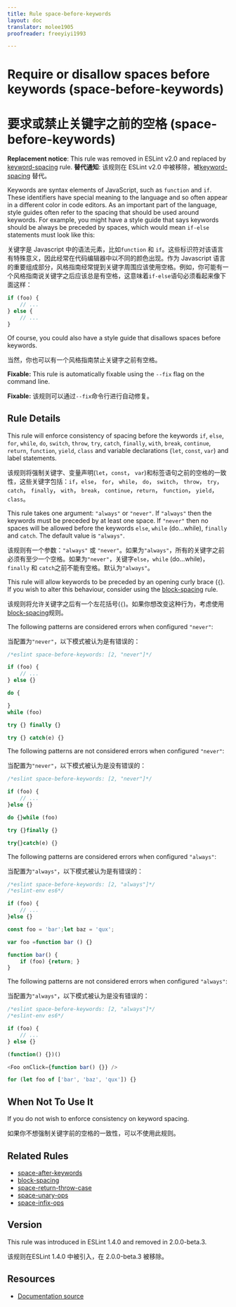 ```yaml
---
title: Rule space-before-keywords
layout: doc
translator: molee1905
proofreader: freeyiyi1993

---
```

<!-- Note: No pull requests accepted for this file. See README.md in the root directory for details. -->

# Require or disallow spaces before keywords (space-before-keywords)

# 要求或禁止关键字之前的空格 (space-before-keywords)

**Replacement notice**: This rule was removed in ESLint v2.0 and replaced by [keyword-spacing](keyword-spacing) rule.
**替代通知**: 该规则在 ESLint v2.0 中被移除，被[keyword-spacing](keyword-spacing) 替代。

Keywords are syntax elements of JavaScript, such as `function` and `if`. These identifiers have special meaning to the language and so often appear in a different color in code editors. As an important part of the language, style guides often refer to the spacing that should be used around keywords. For example, you might have a style guide that says keywords should be always be preceded by spaces, which would mean `if-else` statements must look like this:

关键字是 Javascript 中的语法元素，比如`function` 和 `if`。这些标识符对该语言有特殊意义，因此经常在代码编辑器中以不同的颜色出现。作为 Javascript 语言的重要组成部分，风格指南经常提到关键字周围应该使用空格。例如，你可能有一个风格指南说关键字之后应该总是有空格，这意味着`if-else`语句必须看起来像下面这样：


```js
if (foo) {
    // ...
} else {
    // ...
}
```

Of course, you could also have a style guide that disallows spaces before keywords.

当然，你也可以有一个风格指南禁止关键字之前有空格。

**Fixable:** This rule is automatically fixable using the `--fix` flag on the command line.

**Fixable:** 该规则可以通过`--fix`命令行进行自动修复。

## Rule Details

This rule will enforce consistency of spacing before the keywords `if`, `else`, `for`,
`while`, `do`, `switch`, `throw`, `try`, `catch`, `finally`, `with`, `break`, `continue`,
`return`, `function`, `yield`, `class` and variable declarations (`let`, `const`, `var`)
and label statements.

该规则将强制关键字、变量声明(`let`，`const`， `var`)和标签语句之前的空格的一致性，这些关键字包括：`if`，`else`， `for`， `while`， `do`， `switch`， `throw`， `try`， `catch`， `finally`， `with`， `break`， `continue`，`return`， `function`， `yield`， `class`。

This rule takes one argument: `"always"` or `"never"`. If `"always"` then the keywords
must be preceded by at least one space. If `"never"` then no spaces will be allowed before
the keywords `else`, `while` (do...while), `finally` and `catch`. The default value is `"always"`.

该规则有一个参数：`"always"` 或 `"never"`。如果为`"always"`，所有的关键字之前必须有至少一个空格。如果为`"never"`，关键字`else`，`while` (do...while)，`finally` 和 `catch`之前不能有空格。默认为`"always"`。

This rule will allow keywords to be preceded by an opening curly brace (`{`). If you wish to alter
this behaviour, consider using the [block-spacing](block-spacing) rule.

该规则将允许关键字之后有一个左花括号(`{`)。如果你想改变这种行为，考虑使用 [block-spacing](block-spacing)规则。

The following patterns are considered errors when configured `"never"`:

当配置为`"never"`，以下模式被认为是有错误的：

```js
/*eslint space-before-keywords: [2, "never"]*/

if (foo) {
    // ...
} else {}

do {

}
while (foo)

try {} finally {}

try {} catch(e) {}
```

The following patterns are not considered errors when configured `"never"`:

当配置为`"never"`，以下模式被认为是没有错误的：

```js
/*eslint space-before-keywords: [2, "never"]*/

if (foo) {
    // ...
}else {}

do {}while (foo)

try {}finally {}

try{}catch(e) {}
```

The following patterns are considered errors when configured `"always"`:

当配置为`"always"`，以下模式被认为是有错误的：

```js
/*eslint space-before-keywords: [2, "always"]*/
/*eslint-env es6*/

if (foo) {
    // ...
}else {}

const foo = 'bar';let baz = 'qux';

var foo =function bar () {}

function bar() {
    if (foo) {return; }
}
```

The following patterns are not considered errors when configured `"always"`:

当配置为`"always"`，以下模式被认为是没有错误的：

```js
/*eslint space-before-keywords: [2, "always"]*/
/*eslint-env es6*/

if (foo) {
    // ...
} else {}

(function() {})()

<Foo onClick={function bar() {}} />

for (let foo of ['bar', 'baz', 'qux']) {}
```

## When Not To Use It

If you do not wish to enforce consistency on keyword spacing.

如果你不想强制关键字前的空格的一致性，可以不使用此规则。

## Related Rules

* [space-after-keywords](space-after-keywords)
* [block-spacing](block-spacing)
* [space-return-throw-case](space-return-throw-case)
* [space-unary-ops](space-unary-ops)
* [space-infix-ops](space-infix-ops)

## Version

This rule was introduced in ESLint 1.4.0 and removed in 2.0.0-beta.3.

该规则在ESLint 1.4.0 中被引入，在 2.0.0-beta.3 被移除。

## Resources

* [Documentation source](https://github.com/eslint/eslint/tree/master/docs/rules/space-before-keywords.md)
